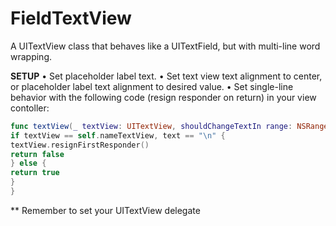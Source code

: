 # FieldTextView
A UITextView class that behaves like a UITextField, but with multi-line word wrapping.

<b>SETUP</b>
• Set placeholder label text.
• Set text view text alignment to center, or placeholder label text alignment to desired value.
• Set single-line behavior with the following code (resign responder on return) in your view contoller:
```swift
func textView(_ textView: UITextView, shouldChangeTextIn range: NSRange, replacementText text: String) -> Bool {
if textView == self.nameTextView, text == "\n" {
textView.resignFirstResponder()
return false
} else {
return true
}
}
```
** Remember to set your UITextView delegate
